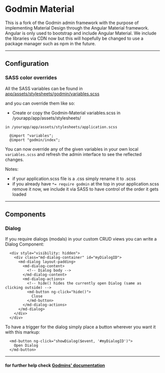 # Godmin Material

This is a fork of the Godmin admin framework with the purpose of implementing Material Design through the Angular Material framework. Angular is only used to bootstrap and include Angular Material. We include the libraries via CDN now but this will hopefully be changed to use a package manager such as npm in the future.

---

## Configuration

### SASS color overrides

All the SASS variables can be found in [app/assets/stylesheets/godmin/variables.scss](https://github.com/inserve/godmin-material/tree/master/app/assets/stylesheets/godmin/variables.scss)

and you can override them like so:

- Create or copy the Godmin-Material variables.scss in /yourapp/app/assets/stylesheets/

`in /yourapp/app/assets/stylesheets/application.scss`

```
  @import "variables";
  @import "godmin/index";
```

You can now override any of the given variables in your own local `variables.scss` and refresh the admin interface to see the reflected changes.

Notes:
- if your application.scss file is a .css simply rename it to .scss
- if you already have `*= require godmin` at the top in your application.scss remove it now, we include it via SASS to have control of the order it gets loaded

---

## Components

### Dialog

If you require dialogs (modals) in your custom CRUD views you can write a Dialog Component:

```
  <div style="visibility: hidden">
    <div class="md-dialog-container" id="myDialogID">
      <md-dialog layout-padding>
        <md-dialog-content>
          <!-- Dialog body -->
        </md-dialog-content>
        <md-dialog-actions>
          <!-- hide() hides the currently open Dialog (same as clicking outside) -->
          <md-button ng-click="hide()">
            Close
          </md-button>
        </md-dialog-actions>
      </md-dialog>
    </div>
  </div>
```

To have a trigger for the dialog simply place a button wherever you want it with this markup:

```
  <md-button ng-click="showDialog($event, '#myDialogID')">
    Open Dialog
  </md-button>
```

---

#### for further help check [Godmins' documentation](https://github.com/varvet/godmin)